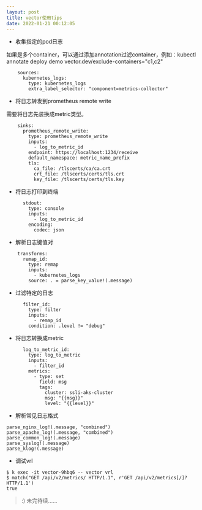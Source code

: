 ```yaml
---
layout: post
title: vector使用tips
date: 2022-01-21 00:12:05
---
```


- 收集指定的pod日志

如果是多个container，可以通过添加annotation过滤container，例如：kubectl annotate deploy demo vector.dev/exclude-containers="c1,c2"

```
    sources:
      kubernetes_logs:
        type: kubernetes_logs
        extra_label_selector: "component=metrics-collector"
```

- 将日志转发到prometheus remote write

需要将日志先装换成metric类型。

```
    sinks:
      prometheus_remote_write:
        type: prometheus_remote_write
        inputs:
          - log_to_metric_id
        endpoint: https://localhost:1234/receive
        default_namespace: metric_name_prefix
        tls:
          ca_file: /tlscerts/ca/ca.crt
          crt_file: /tlscerts/certs/tls.crt
          key_file: /tlscerts/certs/tls.key
```

- 将日志打印到终端

```
      stdout:
        type: console
        inputs:
          - log_to_metric_id
        encoding:
          codec: json
```

- 解析日志键值对

```
    transforms:
      remap_id:
        type: remap
        inputs:
          - kubernetes_logs
        source: . = parse_key_value!(.message)
```

- 过滤特定的日志

```
      filter_id:
        type: filter
        inputs:
          - remap_id
        condition: .level != "debug"
```

- 将日志转换成metric

```
      log_to_metric_id:
        type: log_to_metric
        inputs:
          - filter_id
        metrics:
          - type: set
            field: msg
            tags:
              cluster: ssli-aks-cluster
              msg: "{{msg}}"
              level: "{{level}}"
```

- 解析常见日志格式

```
parse_nginx_log!(.message, "combined")
parse_apache_log!(.message, "combined")
parse_common_log!(.message)
parse_syslog!(.message)
parse_klog!(.message)
```

- 调试vrl

```
$ k exec -it vector-9hbq6 -- vector vrl
$ match("GET /api/v2/metrics/ HTTP/1.1", r'GET /api/v2/metrics[/]? HTTP/1.1')
true
```

> :) 未完待续......
